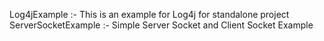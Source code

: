 Log4jExample :- This is an example for Log4j for standalone project
ServerSocketExample :- Simple Server Socket and Client Socket Example
